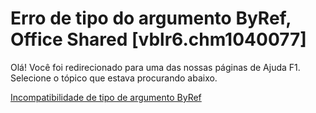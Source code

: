 
# Erro de tipo do argumento ByRef, Office Shared [vblr6.chm1040077]

Olá! Você foi redirecionado para uma das nossas páginas de Ajuda F1. Selecione o tópico que estava procurando abaixo.

[Incompatibilidade de tipo de argumento ByRef](http://msdn.microsoft.com/library/6adca657-8620-e3f1-3587-e317f988979c%28Office.15%29.aspx)
